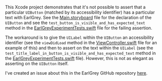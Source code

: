 This Xcode project demonstrates that it's not possible to assert that a particular `UIButton` (matched by its accessibility identifier) has a particular text with EarlGrey. See the [Main.storyboard](EarlGreyExperiment/Base.lproj/Main.storyboard) file for the declaration of the `UIButton` and see the `test_button_is_visible_and_has_expected_text` method in the [EarlGreyExperimentTests.swift](EarlGreyExperimentTests/EarlGreyExperimentTests.swift) file for the failing assertion.

The workaround is to give the `UILabel` within the `UIButton` an accessibility identifier (see the `viewDidLoad` method in the [ViewController.swift](EarlGreyExperiment/ViewController.swift) file for an example of this) and then to assert on the text within the `UILabel` (see the `test_title_label_in_button_is_visible_and_has_expected_text` method in the [EarlGreyExperimentTests.swift](EarlGreyExperimentTests/EarlGreyExperimentTests.swift) file). However, this is not as elegant as asserting on the `UIButton` itself.

I've created an issue about this in the EarlGrey GitHub repository [here](https://github.com/google/EarlGrey/issues/1435).
